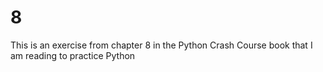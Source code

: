 # 8
This is an exercise from chapter 8 in the Python Crash Course book that I am reading to practice Python
